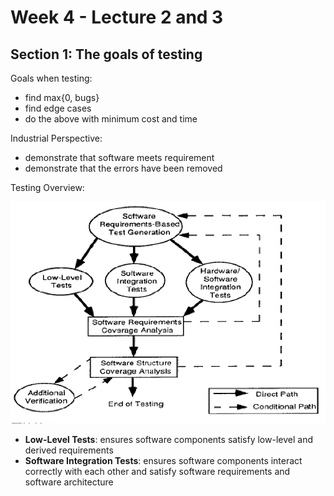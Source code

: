 # Week 4 - Lecture 2 and 3

## Section 1: The goals of testing

Goals when testing:

- find max{0, bugs}
- find edge cases
- do the above with minimum cost and time

Industrial Perspective:

- demonstrate that software meets requirement
- demonstrate that the errors have been removed

Testing Overview:

![](imgs/week4lecture2and3.png)

- **Low-Level Tests**: ensures software components satisfy low-level and derived requirements
- **Software Integration Tests**: ensures software components interact correctly with each
other and satisfy software requirements and software architecture
